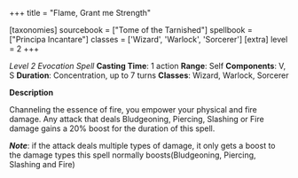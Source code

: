 +++
title = "Flame, Grant me Strength"

[taxonomies]
sourcebook = ["Tome of the Tarnished"]
spellbook = ["Principa Incantare"]
classes = ['Wizard', 'Warlock', 'Sorcerer']
[extra]
level = 2
+++

*Level 2 Evocation Spell*
**Casting Time**: 1 action
**Range**: Self
**Components**: V, S
**Duration**: Concentration, up to 7 turns
**Classes**: Wizard, Warlock, Sorcerer

**Description**


Channeling the essence of fire, you empower your physical and fire damage. Any attack that deals Bludgeoning, Piercing, Slashing or Fire damage gains a 20% boost for the duration of this spell. 



_**Note**_: if the attack deals multiple types of damage, it only gets a boost to the damage types this spell normally boosts(Bludgeoning, Piercing, Slashing and Fire)



